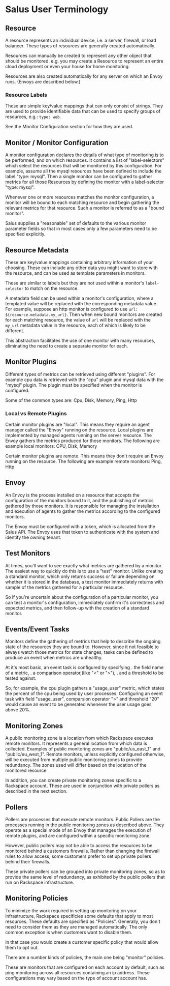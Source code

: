 # Salus User Terminology
## Resource
A resource represents an individual device,  i.e. a server, firewall, or load balancer.  These types of resources are generally created automatically.

Resources can manually be created to represent any other object that should be monitored.  e.g. you may create a Resource to represent an entire cloud deployment or even your house for home monitoring.

Resources are also created automatically for any server on which an Envoy runs.  (Envoys are described below.)

### Resource Labels
These are simple key/value mappings that can only consist of strings.  They are used to provide identifiable data that can be used to specify groups of resources, e.g.: `type: web`.

See the Monitor Configuration section for how they are used.

## Monitor / Monitor Configuration
A monitor configuration declares the details of what type of monitoring is to be performed, and on which resources.  It contains a list of "label-selectors" which select the resources that will be monitored by this configuration.  For example, assume all the mysql resources have been defined to include the label "type: mysql".   Then a single monitor can be configured to gather metrics for all those Resources by defining the monitor with a label-selector "type: mysql".

Whenever one or more resources matches the monitor configuration, a monitor will be bound to each matching resource and begin gathering the relevant metrics for that resource.  Such a monitor is referred to as a "bound monitor".

Salus supplies a "reasonable" set of defaults to the various monitor parameter fields so that in most cases only a few parameters need to be specified explicitly.

## Resource Metadata

These are key/value mappings containing arbitrary information of your choosing.  These can include any other data you might want to store with the resource, and can be used as template parameters in monitors.

These are similar to labels but they are not used within a monitor's `label-selector` to match on the resource.

A metadata field can be used within a monitor's configuration, where a templated value will be replaced with the corresponding metadata value.  For example, suppose an http monitor is configured to use `url: ${resource.metadata.my_url}`.  Then when new bound monitors are created for each matching resource, the value of `url` will be replaced with the `my_url` metadata value in the resource, each of which is likely to be different.

This abstraction facilitates the use of one monitor with many resources, eliminating the need to create a separate monitor for each.  

## Monitor Plugins
Different types of metrics can be retrieved using different "plugins".  For example cpu data is retrieved with the "cpu" plugin and mysql data with the "mysql" plugin.  The plugin must be specified when the monitor is configured.

Some of the common types are: Cpu, Disk, Memory, Ping, Http

### Local vs Remote Plugins
Certain monitor plugins are "local".  This means they require an agent manager called the "Envoy" running on the resource. Local plugins are implemented by managed agents running on the server resource.  The Envoy gathers the metrics produced for those monitors.  The following are example local monitors: CPU, Disk, Memory

Certain monitor plugins are remote.  This means they don't require an Envoy running on the resource.  The following are example remote monitors: Ping, Http

## Envoy
An Envoy is the process installed on a resource that accepts the configuration of the monitors bound to it, and the publishing of metrics gathered by those monitors.  It is responsible for managing the installation and execution of agents to gather the metrics according to the configured monitors.

The Envoy must be configured with a token, which is allocated from the Salus API. The Envoy uses that token to authenticate with the system and identify the owning tenant.

## Test Monitors
At times, you'll want to see exactly what metrics are gathered by a monitor.  The easiest way to quickly do this is to use a "test" monitor.  Unlike creating a standard monitor, which only returns success or failure depending on whether it is stored in the database, a test monitor immediately returns with sample of the metrics gathered for a particular resource.

So if you're uncertain about the configuration of a particular monitor, you can test a monitor's configuration, immediately confirm it's correctness and expected metrics, and then follow-up with the creation of a standard monitor.

## Events/Event Tasks
Monitors define the gathering of metrics that help to describe the ongoing state of the resources they are bound to. However, since it not feasible to always watch those metrics for state changes, tasks can be defined to produce an event when metrics are unhealthy.


At it's most basic, an event task is configured by specifying
. the field name of a metric,
. a comparison operator,(like "<" or ">"),
. and a threshold to be tested against.

So, for example, the cpu plugin gathers a "usage_user" metric, which states the percent of the cpu being used by user processes.  Configuring an event task with field "usage_user", comparsion operator ">" and threshold "20" would cause an event to be generated whenever the user usage goes above 20%.

## Monitoring Zones
A public monitoring zone is a location from which Rackspace executes remote monitors.  It represents a general location from which data is collected.  Examples of public monitoring zones are "public/us_east_1" and "public/eu_west_1".  Remote monitors, unless explicitly configured otherwise, will be executed from multiple public monitoring zones to provide redundancy.  The zones used will differ based on the location of the monitored resource.


In addition, you can create private monitoring zones specific to a Rackspace account.  These are used in conjunction with private pollers as described in the next section.

## Pollers
Pollers are processes that execute remote monitors.  Public Pollers are the processes running in the public monitoring zones as described above.  They operate as a special mode of an Envoy that manages the execution of remote plugins, and are configured within a specific monitoring zone.

However, public pollers may not be able to access the resources to be monitored behind a customers firewalls.  Rather than changing the firewall rules to allow access, some customers prefer to set up private pollers behind their firewalls.

These private pollers can be grouped into private monitoring zones, so as to provide the same level of redundancy, as exhibited by the public pollers that run on Rackspace infrastructure.

## Monitoring Policies
To minimize the work required in setting up monitoring on your infrastructure, Rackspace specificies some defaults that apply to most resources.  These defaults are specified as "Policies".  Generally, you don't need to consider them as they are managed automatically.  The only common exception is when customers want to disable them.

In that case you would create a customer specific policy that would allow them to opt out.

There are a number kinds of policies, the main one being "monitor" policies.

These are monitors that are configured on each account by default, such as ping monitoring across all resources containing an ip address.  These configurations may vary based on the type of account account has.
